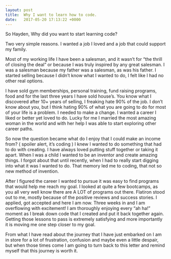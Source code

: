 ```yaml
---
layout: post
title:  Why I want to learn how to code. 
date:   2017-05-20 17:13:22 +0000
---
```




So Hayden, Why did you want to start learning code?

Two very simple reasons. I wanted a job I loved and a job that could support my family.

Most of my working life I have been a salesman, and it wasn’t for “the thrill of closing the deal” or because I was truly inspired by any great salesman. I was a salesman because my father was a salesman, as was his father. I started selling because I didn’t know what I wanted to do, I felt like I had no other real options.

I have sold gym memberships, personal training, fund raising programs, food and for the last three years I have sold house’s. You know what I discovered after 10+ years of selling, I freaking hate 90% of the job. I don’t know about you, but I think hating 90% of what you are going to do for most of your life is a problem.  I needed to make a change. I wanted a career I liked or better yet loved to do. Lucky for me I married the most amazing woman in the world and with her help I was able to start exploring other career paths.

So now the question became what do I enjoy that I could make an income from? ( spoiler alert, it’s coding ) I knew I wanted to do something that had to do with creating. I have always loved putting stuff together or taking it apart. When I was a child I wanted to be an inventor and create amazing things. I forgot about that until recently, when I had to really start digging into what it was I wanted to do. That memory led me to coding, that not so new method of invention.  

After I figured the career I wanted to pursue it was easy to find programs that would help me reach my goal. I looked at quite a few bootcamps, as you all very well know there are A LOT of programs out there. Flatiron stood out to me, mostly because of the positive reviews and success stories. I applied, got accepted and here I am now. Three weeks in and I am overflowing with excitement! I am thoroughly enjoying  every “ah ha!” moment as I break down code that I created and put it back together again. Getting those lessons to pass is extremely satisfying and more importantly it is moving me one step closer to my goal.

From what I have read about the journey that I have just embarked on I am in store for a lot of frustration, confusion and maybe even a little despair, but when those times come I am going to turn back to this letter and remind myself that this journey is worth it. 

